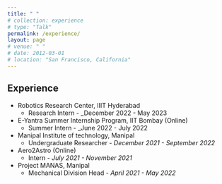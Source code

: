 ```yaml
---
title: " "
# collection: experience
# type: "Talk"
permalink: /experience/
layout: page
# venue: " "
# date: 2012-03-01
# location: "San Francisco, California"
---
```


## Experience

* Robotics Research Center, IIIT Hyderabad
    * Research Intern - _December 2022 - May 2023
* E-Yantra Summer Internship Program, IIT Bombay (Online)
    * Summer Intern - _June 2022 - July 2022
* Manipal Institute of technology, Manipal
    * Undergraduate Researcher - _December 2021 - September 2022_
* Aero2Astro (Online)
    * Intern - _July 2021 - November 2021_
* Project MANAS, Manipal
    * Mechanical Division Head - _April 2021 - May 2022_

<!-- ## Manipal Institute of technology
Undergraduate Researcher - _Dec 2021 - Sep 2022_ -->




